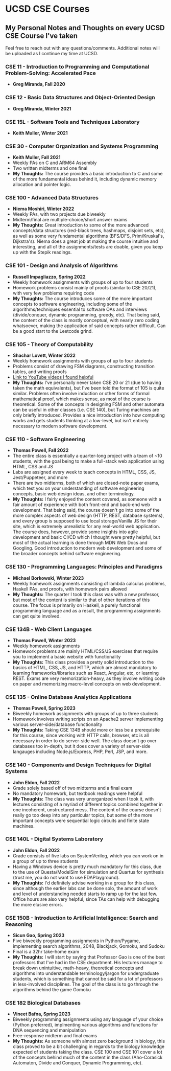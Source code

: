 # UCSD CSE Courses

## My Personal Notes and Thoughts on every UCSD CSE Course I've taken

Feel free to reach out with any questions/comments. Additional notes will be uploaded as I continue my time at UCSD.

### CSE 11 - Introduction to Programming and Computational Problem-Solving: Accelerated Pace

- **Greg Miranda, Fall 2020**

### CSE 12 - Basic Data Structures and Object-Oriented Design

- **Greg Miranda, Winter 2021**

### CSE 15L - Software Tools and Techniques Laboratory

- **Keith Muller, Winter 2021**

### CSE 30 - Computer Organization and Systems Programming

- **Keith Muller, Fall 2021**
- Weekly PAs on C and ARM64 Assembly
- Two written midterms and one final
- **My Thoughts:** The course provides a basic introduction to C and some of the more fundamental ideas behind it, including dynamic memory allocation and pointer logic.

### CSE 100 - Advanced Data Structures

- **Niema Moshiri, Winter 2022**
- Weekly PAs, with two projects due biweekly
- Midterm/final are multiple-choice/short answer exams
- **My Thoughts:** Great introduction to some of the more advanced concepts/data structures (red-black trees, hashmaps, disjoint sets, etc), as well as some very fundamental algorithms (BFS/DFS, Prim/Kruskal's, Dijkstra's). Niema does a great job at making the course intuitive and interesting, and all of the assignments/tests are doable, given you keep up with the Stepik readings.

### CSE 101 - Design and Analysis of Algorithms

- **Russell Impagliazzo, Spring 2022**
- Weekly homework assignments with groups of up to four students
- Homework problems consist mainly of proofs (similar to CSE 20/21), with  very few problems requiring code
- **My Thoughts:** The course introduces some of the more important concepts to software engineering, including some of the algorithms/techniques essential to software OAs and interviews (divide/conquer, dynamic programming, greedy, etc). That being said, the content of the class is mostly conceptual, with nearly zero coding whatsoever, making the application of said concepts rather difficult. Can be a good start to the Leetcode grind.

### CSE 105 - Theory of Computability

- **Shachar Lovett, Winter 2022**
- Weekly homework assignments with groups of up to four students
- Problems consist of drawing FSM diagrams, constructing transition tables, and writing proofs
- [Link to YouTube videos I found helpful](https://www.youtube.com/playlist?list=PLEDKohdhLDt6QWA3_FKH4VB6J-FiNNm46)
- **My Thoughts:** I've personally never taken CSE 20 or 21 (due to having taken the math equivalents), but I've been told the format of 105 is quite similar. Problems often involve induction or other forms of formal mathematical proof, which makes sense, as most of the course is theoretical. Some of the concepts in designing FSM and other automata can be useful in other classes (i.e. CSE 140), but Turing machines are only briefly introduced. Provides a nice introduction into how computing works and gets students thinking at a low-level, but isn't entirely necessary to modern software development.

### CSE 110 - Software Engineering

- **Thomas Powell, Fall 2022**
- The entire class is essentially a quarter-long project with a team of ~10 students, with the goal being to make a full-stack web application using HTML, CSS and JS
- Labs are assigned every week to teach concepts in HTML, CSS, JS, Jest/Puppeteer, and more
- There are two midterms, both of which are closed-note paper exams, which test you on your understanding of software engineering concepts, basic web design ideas, and other terminology.
- **My Thoughts:** I fairly enjoyed the content covered, as someone with a fair amount of experience with both front-end and back-end web development. That being said, the course doesn't go into some of the more complex aspects of web design (HTTP, REST, database systems), and every group is supposed to use local storage/Vanilla JS for their site, which is extremely unrealistic for any real-world web application. The course does, however, provide some insights into agile development and basic CI/CD which I thought were pretty helpful, but most of the actual learning is done through MDN Web Docs and Googling. Good introduction to modern web development and some of the broader concepts behind software engineering.

### CSE 130 - Programming Languages: Principles and Paradigms

- **Michael Borkowski, Winter 2023**
- Weekly homework assignments consisting of lambda calculus problems, Haskell PAs, and proofs, with homework pairs allowed
- **My Thoughts:** The quarter I took this class was with a new professor, but most of the content is similar to that of other iterations of this course. The focus is primarily on Haskell, a purely functional programming language and as a result, the programming assignments can get quite involved.

### CSE 134B - Web Client Languages

- **Thomas Powell, Winter 2023**
- Weekly homework assignments
- Homework problems are mainly HTML/CSS/JS exercises that require you to implement a basic website with functionality
- **My Thoughts:** This class provides a pretty solid introduction to the basics of HTML, CSS, JS, and HTTP, which are almost mandatory to learning frameworks/libraries such as React, Angular, etc, or learning REST. Exams are very memorization-heavy, as they involve writing code on paper and memorizing macro-level concepts on web development.

### CSE 135 - Online Database Analytics Applications

- **Thomas Powell, Spring 2023**
- Biweekly homework assignments with groups of up to three students
- Homework involves writing scripts on an Apache2 server implementing various server-side/database functionality
- **My Thoughts:** Taking CSE 134B should more or less be a prerequisite for this course, since working with HTTP calls, browser, etc is all necessary in order to do server-side well. The class doesn't go over databases too in-depth, but it does cover a variety of server-side langauges including Node.js/Express, PHP, Perl, JSP, and more.

### CSE 140 - Components and Design Techniques for Digital Systems

- **John Eldon, Fall 2022**
- Grade solely based off of two midterms and a final exam
- No mandatory homework, but textbook readings were helpful
- **My Thoughts:** The class was very unorganized when I took it, with lectures consisting of a myriad of different topics combined together in one incoherent, unstructured mess. The content of the course doesn't really go too deep into any particular topics, but some of the more important concepts were sequential logic circuits and finite state machines.

### CSE 140L - Digital Systems Laboratory

- **John Eldon, Fall 2022**
- Grade consists of five labs on SystemVerilog, which you can work on in a group of up to three students
- Having a Windows device is pretty much mandatory for this class, due to the use of Questa/ModelSim for simulation and Quartus for synthesis (trust me, you do not want to use EDAPlayground).
- **My Thoughts:** I'd definitely advise working in a group for this class, since although the earlier labs can be done solo, the amount of work and level of understanding needed starts to ramp up for the last few. Office hours are also very helpful, since TAs can help with debugging the more elusive errors.

### CSE 150B - Introduction to Artificial Intelligence: Search and Reasoning

- **Sicun Gao, Spring 2023**
- Five biweekly programming assignments in Python/Pygame, implementing search algorithms, 2048, Blackjack, Gomoku, and Sudoku
- Final is a 32hr take-home exam
- **My Thoughts:** I will start by saying that Professor Gao is one of the best professors that I've had in the CSE department. His lectures manage to break down unintuitive, math-heavy, theoretical concepts and algorithms into understandable terminology/jargon for undergraduate students, which is something that cannot be said for a lot of professors in less-involved disciplines. The goal of the class is to go through the algorithms behind the game Gomoku

### CSE 182 Biological Databases

- **Vineet Bafna, Spring 2023**
- Biweekly programming assignments using any language of your choice (Python preferred), implmenting various algorithms and functions for DNA sequencing and manipulation
- Free-response midterm and final exams
- **My Thoughts:** As someone with almost zero background in biology, this class proved to be a bit challenging in regards to the biology knowledge expected of students taking the class. CSE 100 and CSE 101 cover a lot of the concepts behind much of the content in the class (Aho-Corasick Automaton, Divide and Conquer, Dynamic Programming, etc).
